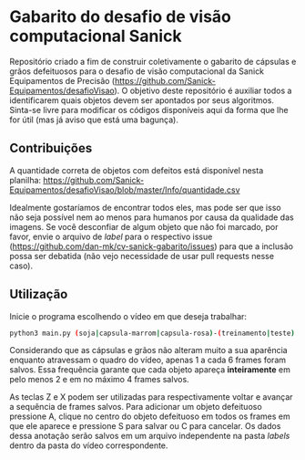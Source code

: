 # Gabarito do desafio de visão computacional Sanick

Repositório criado a fim de construir coletivamente o gabarito de cápsulas e grãos defeituosos para o desafio de visão computacional da Sanick Equipamentos de Precisão (https://github.com/Sanick-Equipamentos/desafioVisao). O objetivo deste repositório é auxiliar todos a identificarem quais objetos devem ser apontados por seus algoritmos. Sinta-se livre para modificar os códigos disponíveis aqui da forma que lhe for útil (mas já aviso que está uma bagunça).

## Contribuições

A quantidade correta de objetos com defeitos está disponível nesta planilha: https://github.com/Sanick-Equipamentos/desafioVisao/blob/master/Info/quantidade.csv

Idealmente gostaríamos de encontrar todos eles, mas pode ser que isso não seja possível nem ao menos para humanos por causa da qualidade das imagens. Se você desconfiar de algum objeto que não foi marcado, por favor, envie o arquivo de *label* para o respectivo issue (https://github.com/dan-mk/cv-sanick-gabarito/issues) para que a inclusão possa ser debatida (não vejo necessidade de usar pull requests nesse caso).

## Utilização

Inicie o programa escolhendo o vídeo em que deseja trabalhar:

```sh
python3 main.py (soja|capsula-marrom|capsula-rosa)-(treinamento|teste)
```

Considerando que as cápsulas e grãos não alteram muito a sua aparência enquanto atravessam o quadro do vídeo, apenas 1 a cada 6 frames foram salvos. Essa frequência garante que cada objeto apareça **inteiramente** em pelo menos 2 e em no máximo 4 frames salvos.

As teclas Z e X podem ser utilizadas para respectivamente voltar e avançar a sequência de frames salvos. Para adicionar um objeto defeituoso pressione A, clique no centro do objeto defeituoso em todos os frames em que ele aparece e pressione S para salvar ou C para cancelar. Os dados dessa anotação serão salvos em um arquivo independente na pasta *labels* dentro da pasta do vídeo correspondente.
